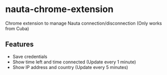 # nauta-chrome-extension

Chrome extension to manage Nauta connection/disconnection (Only works from Cuba)

## Features

- Save credentials
- Show time left and time connected (Update every 1 minute)
- Show IP address and country (Update every 5 minutes)
